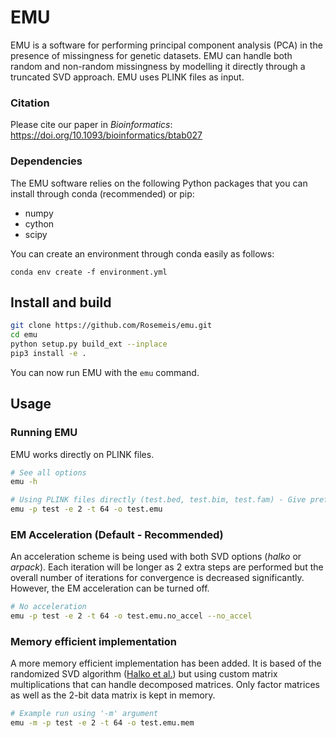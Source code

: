 # EMU
EMU is a software for performing principal component analysis (PCA) in the presence of missingness for genetic datasets. EMU can handle both random and non-random missingness by modelling it directly through a truncated SVD approach. EMU uses PLINK files as input.

### Citation
Please cite our paper in *Bioinformatics*: https://doi.org/10.1093/bioinformatics/btab027

### Dependencies
The EMU software relies on the following Python packages that you can install through conda (recommended) or pip:

- numpy
- cython
- scipy

You can create an environment through conda easily as follows:
```
conda env create -f environment.yml
```

## Install and build
```bash
git clone https://github.com/Rosemeis/emu.git
cd emu
python setup.py build_ext --inplace
pip3 install -e .
```

You can now run EMU with the `emu` command.

## Usage
### Running EMU
EMU works directly on PLINK files.
```bash
# See all options
emu -h

# Using PLINK files directly (test.bed, test.bim, test.fam) - Give prefix
emu -p test -e 2 -t 64 -o test.emu
```

### EM Acceleration (Default - Recommended)
An acceleration scheme is being used with both SVD options (*halko* or *arpack*). Each iteration will be longer as 2 extra steps are performed but the overall number of iterations for convergence is decreased significantly. However, the EM acceleration can be turned off.
```bash
# No acceleration
emu -p test -e 2 -t 64 -o test.emu.no_accel --no_accel
```

### Memory efficient implementation
A more memory efficient implementation has been added. It is based of the randomized SVD algorithm ([Halko et al.](https://arxiv.org/abs/0909.4061)) but using custom matrix multiplications that can handle decomposed matrices. Only factor matrices as well as the 2-bit data matrix is kept in memory.
```bash
# Example run using '-m' argument
emu -m -p test -e 2 -t 64 -o test.emu.mem
```
